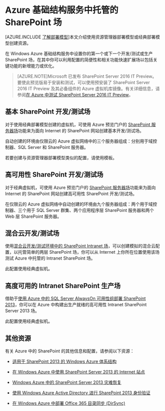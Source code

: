 <properties
	pageTitle="Azure 中的 SharePoint Server 2013 场 | Windows Azure"
	description="查找描述如何在 Windows Azure 中设置开发/测试环境或生产 SharePoint Server 2013 场的文章。"
	documentationCenter=""
	services="virtual-machines"
	authors="JoeDavies-MSFT"
	manager="timlt"
	editor=""
	tags="azure-service-management,azure-resource-manager"/>

<tags
	ms.service="virtual-machines"
	ms.date="09/08/2015"
	wacn.date="11/02/2015"/>

# Azure 基础结构服务中托管的 SharePoint 场

[AZURE.INCLUDE [了解部署模型](../includes/learn-about-deployment-models-include.md)]本文介绍使用资源管理器部署模型或经典部署模型创建资源。

在 Windows Azure 基础结构服务中设置你的第一个或下一个开发/测试或生产 SharePoint 场，在其中你可以利用配置的简便性和相关功能快速扩展场以包括关键功能的新增能力或优化。

> [AZURE.NOTE]Microsoft 已发布 SharePoint Server 2016 IT Preview。要使此预览版易于安装和测试，可以使用预安装了 SharePoint Server 2016 IT Preview 及其必备组件的 Azure 虚拟机库镜像。有关详细信息，请参阅[在 Azure 中测试 SharePoint Server 2016 IT Preview](http://azure.microsoft.com/blog/test-sharepoint-server-2016-it-preview-4/)。

## 基本 SharePoint 开发/测试场

对于使用经典部署模型创建的虚拟机，可使用 Azure 预览门户的 [SharePoint 服务器场](/documentation/articles/virtual-machines-sharepoint-farm-azure-preview)功能来为面向 Internet 的 SharePoint 网站创建基本开发/测试场。

自动创建的环境由仅限云的 Azure 虚拟网络中的三个服务器组成：分别用于域控制器、SQL Server 和 SharePoint 服务器。

若要创建与资源管理器部署模型类似的配置，请使用模板。

## 高可用性 SharePoint 开发/测试场

对于经典虚拟机，可使用 Azure 预览门户的 [SharePoint 服务器场](/documentation/articles/virtual-machines-sharepoint-farm-azure-preview)功能来为面向 Internet 的 SharePoint 网站创建高可用性 SharePoint 开发/测试场。

在仅限云的 Azure 虚拟网络中自动创建的环境由九个服务器组成：两个用于域控制器、三个用于 SQL Server 群集、两个应用程序层 SharePoint 服务器和两个 Web 层 SharePoint 服务器。

## 混合云开发/测试场

使用[混合云开发/测试环境中的 SharePoint Intranet 场](/documentation/articles/virtual-networks-setup-sharepoint-hybrid-cloud-testing)，可以创建模拟的混合云配置，以托管简单的两层 SharePoint 场，你可以从 Internet 上你所在位置使用该场测试 Azure 中托管的 Intranet SharePoint 场。

此配置使用经典虚拟机。

## 高度可用的 Intranet SharePoint 生产场

借助于[使用 Azure 中的 SQL Server AlwaysOn 可用性组部署 SharePoint 2013](/documentation/articles/virtual-machines-workload-intranet-sharepoint-overview)，你可以在 Azure 中构建出生产就绪的高可用性 Intranet SharePoint Server 2013 场。

此配置使用经典虚拟机。

## 其他资源

有关 Azure 中的 SharePoint 的其他信息和配置，请参阅以下资源：

- [适用于 SharePoint 2013 的 Windows Azure 体系结构](https://technet.microsoft.com/zh-cn/library/dn635309.aspx)

- [在 Windows Azure 中使用 SharePoint Server 2013 的 Internet 站点](https://technet.microsoft.com/zh-cn/library/dn635307.aspx)

- [Windows Azure 中的 SharePoint Server 2013 灾难恢复](https://technet.microsoft.com/zh-cn/library/dn635313.aspx)

- [使用 Windows Azure Active Directory 进行 SharePoint 2013 身份验证](https://technet.microsoft.com/zh-cn/library/dn635311.aspx)

- [在 Windows Azure 中部署 Office 365 目录同步 (DirSync)](https://technet.microsoft.com/zh-cn/library/dn635310.aspx)

<!---HONumber=70-->